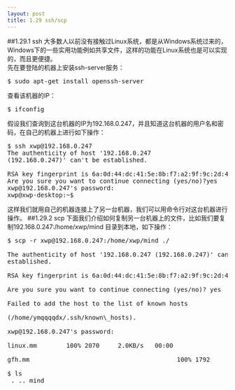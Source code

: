 ```yaml
---
layout: post
title: 1.29 ssh/scp
---
```

##1.29.1 ssh
大多数人以前没有接触过Linux系统，都是从Windows系统过来的，Windows下的一些实用功能例如共享文件，这样的功能在Linux系统也是可以实现的，而且更便捷。<br>
先在要登陆的机器上安装ssh-server服务：
<pre class='terminal bootcamp'>
<span class='codeline'>$ sudo apt-get install openssh-server</span>
</pre>
查看该机器的IP：
<pre class='terminal bootcamp'>
<span class='codeline'>$ ifconfig</span>
</pre>
假设我们查询到这台机器的IP为192.168.0.247，并且知道这台机器的用户名和密码，在自己的机器上进行如下操作：
<pre class='terminal bootcamp'>
<span class='codeline'>$ ssh xwp@192.168.0.247</span>
<span class='bash-output'>The authenticity of host '192.168.0.247
(192.168.0.247)' can't be established. <br>
RSA key fingerprint is 6a:0d:44:dc:41:5e:8b:f7:a2:9f:9c:2d:47:92:4b:c8.
Are you sure you want to continue connecting (yes/no)?yes</span>
<span class='bash-output'>xwp@192.168.0.247's password:</span>
<span class='codeline'>xwp@xwp-desktop:~$</span>
</pre>
这样我们就用自己的机器连接上了另一台机器，我们可以用命令行对这台机器进行操作。
##1.29.2 scp
下面我们介绍如何复制另一台机器上的文件，比如我们要复制192.168.0.247:/home/xwp/mind
目录到本地，如下操作：
<pre class='terminal bootcamp'>
<span class='codeline'>$ scp -r xwp@192.168.0.247:/home/xwp/mind ./</span>
<span class='bash-output'>
The authenticity of host '192.168.0.247 (192.168.0.247)' can't be
established.<br>
RSA key fingerprint is 6a:0d:44:dc:41:5e:8b:f7:a2:9f:9c:2d:47:92:4b:c8.<br>
Are you sure you want to continue connecting (yes/no)? yes <br>
Failed to add the host to the list of known hosts <br>
(/home/ymqqqqdx/.ssh/known\_hosts).<br>
xwp@192.168.0.247's password: <br>
linux.mm        100% 2070     2.0KB/s   00:00     <br>
gfh.mm                                        100% 1792     1.8KB/s   00:00 
</span>
<span class='codeline'>$ ls</span>
<span class='bash-output'> . .. mind</span>
</pre>
